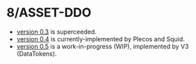 # 8/ASSET-DDO

- [version 0.3](v0.3/README.md) is superceeded.
- [version 0.4](v0.4/README.md) is currently-implemented by Plecos and Squid.
- [version 0.5](v0.5/README.md) is a work-in-progress (WIP), implemented by V3 (DataTokens).
